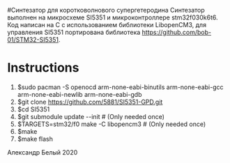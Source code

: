 #Синтезатор для коротковолнового супергетеродина
Синтезатор выполнен на микросхеме SI5351 и микроконтроллере
stm32f030k6t6.
Код написан на C с использованием библиотеки LibopenCM3, 
для управления SI5351 портирована библиотека
https://github.com/bob-01/STM32-SI5351.


# Instructions
 
 1. $sudo pacman -S openocd arm-none-eabi-binutils arm-none-eabi-gcc arm-none-eabi-newlib arm-none-eabi-gdb
 2. $git clone https://github.com/5881/SI5351-GPD.git
 3. $cd SI5351
 4. $git submodule update --init # (Only needed once)
 5. $TARGETS=stm32/f0 make -C libopencm3 # (Only needed once)
 6. $make 
 7. $make flash

Александр Белый 2020
